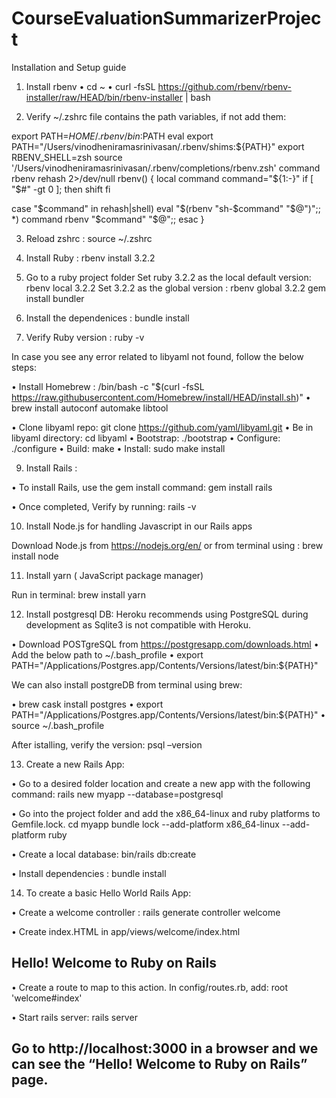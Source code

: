 # CourseEvaluationSummarizerProject

Installation and Setup guide

1. Install rbenv
•	cd ~
•	curl -fsSL https://github.com/rbenv/rbenv-installer/raw/HEAD/bin/rbenv-installer | bash

2. Verify ~/.zshrc file contains the path variables, if not add them:
   
export PATH=$HOME/.rbenv/bin:$PATH
eval export PATH="/Users/vinodheniramasrinivasan/.rbenv/shims:${PATH}"
export RBENV_SHELL=zsh
source '/Users/vinodheniramasrinivasan/.rbenv/completions/rbenv.zsh'
command rbenv rehash 2>/dev/null
rbenv() {
  local command
  command="${1:-}"
  if [ "$#" -gt 0 ]; then
    shift
  fi

  case "$command" in
  rehash|shell)
    eval "$(rbenv "sh-$command" "$@")";;
  *)
    command rbenv "$command" "$@";;
  esac
}

3. Reload zshrc : source ~/.zshrc
   
4. Install Ruby : rbenv install 3.2.2

5. Go to a ruby project folder
Set ruby 3.2.2 as the local default version: rbenv local 3.2.2
Set 3.2.2 as the global version : rbenv global 3.2.2
gem install bundler

7. Install the dependenices :
bundle install

8. Verify Ruby version :
ruby -v

In case you see any error related to libyaml not found, follow the below steps:

•	Install Homebrew : /bin/bash -c "$(curl -fsSL https://raw.githubusercontent.com/Homebrew/install/HEAD/install.sh)"
•	brew install autoconf automake libtool

•	Clone libyaml repo: git clone https://github.com/yaml/libyaml.git
•	Be in libyaml directory: cd libyaml
•	Bootstrap: ./bootstrap
•	Configure: ./configure
•	Build: make
•	Install: sudo make install

9. Install Rails :
    
•	To install Rails, use the gem install command:
gem install rails

•	Once completed, Verify by running:
rails -v

10. Install Node.js for handling Javascript in our Rails apps

Download Node.js from https://nodejs.org/en/
or from terminal using : brew install node

11. Install yarn ( JavaScript package manager)

Run in terminal: brew install yarn

12. Install postgresql DB:
Heroku recommends using PostgreSQL during development as Sqlite3 is not compatible with Heroku.

•	Download POSTgreSQL from https://postgresapp.com/downloads.html
•	Add the below path to ~/.bash_profile 
•	export PATH="/Applications/Postgres.app/Contents/Versions/latest/bin:${PATH}"

We can also install postgreDB from terminal using brew:

•	brew cask install postgres
•	export PATH="/Applications/Postgres.app/Contents/Versions/latest/bin:${PATH}"
•	source ~/.bash_profile 

After istalling, verify the version:
psql –version

13. Create a new Rails App:

•	Go to a desired folder location and create a new app with the following command:
rails new myapp --database=postgresql

•	Go into the project folder and add the x86_64-linux and ruby platforms to Gemfile.lock.
cd myapp
bundle lock --add-platform x86_64-linux --add-platform ruby

•	Create a local database:
bin/rails db:create

•	Install dependencies :
bundle install

14. To create a basic Hello World Rails App:

•	Create a welcome controller :
 rails generate controller welcome

•	Create index.HTML in app/views/welcome/index.html
 <h2>Hello! Welcome to Ruby on Rails</h2>

•	Create a route to map to this action. In config/routes.rb, add:
  root 'welcome#index'

•	Start rails server:
 rails server

Go to  http://localhost:3000 in a browser and we can see the “Hello! Welcome to Ruby on Rails” page.
---------------------------------------------------------------------------------------------------------------------------






